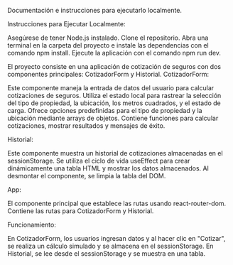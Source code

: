 Documentación e instrucciones para ejecutarlo localmente.



Instrucciones para Ejecutar Localmente:

Asegúrese de tener Node.js instalado.
Clone el repositorio.
Abra una terminal en la carpeta del proyecto e instale las dependencias con el comando npm install.
Ejecute la aplicación con el comando npm run dev.



El proyecto consiste en una aplicación de cotización de seguros con dos componentes principales: CotizadorForm y Historial.
CotizadorForm:

Este componente maneja la entrada de datos del usuario para calcular cotizaciones de seguros.
Utiliza el estado local para rastrear la selección del tipo de propiedad, la ubicación, los metros cuadrados, y el estado de carga.
Ofrece opciones predefinidas para el tipo de propiedad y la ubicación mediante arrays de objetos.
Contiene funciones para calcular cotizaciones, mostrar resultados y mensajes de éxito.


Historial:

Este componente muestra un historial de cotizaciones almacenadas en el sessionStorage.
Se utiliza el ciclo de vida useEffect para crear dinámicamente una tabla HTML y mostrar los datos almacenados.
Al desmontar el componente, se limpia la tabla del DOM.


App:

El componente principal que establece las rutas usando react-router-dom.
Contiene las rutas para CotizadorForm y Historial.


Funcionamiento:

En CotizadorForm, los usuarios ingresan datos y al hacer clic en "Cotizar", se realiza un cálculo simulado y se almacena en el sessionStorage.
En Historial, se lee desde el sessionStorage y se muestra en una tabla.




